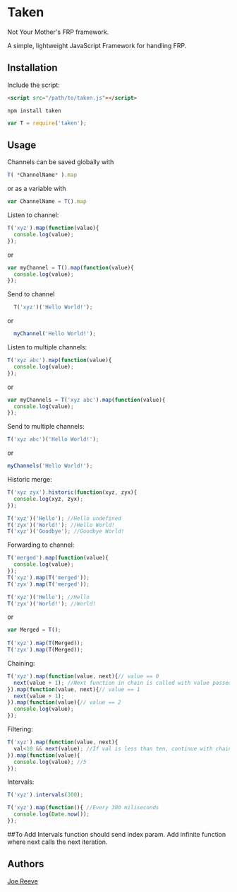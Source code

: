 # Taken
Not Your Mother's FRP framework.

A simple, lightweight JavaScript Framework for handling FRP.

## Installation

Include the script:

```html
<script src="/path/to/taken.js"></script>
```

```
npm install taken
```
```javascript
var T = require('taken');
```

## Usage

Channels can be saved globally with 
```javascript
T( *ChannelName* ).map
```
or as a variable with 
```javascript
var ChannelName = T().map
```


Listen to channel:

```javascript
T('xyz').map(function(value){
  console.log(value);
});
```
or
```javascript
var myChannel = T().map(function(value){
  console.log(value);
});
```

Send to channel

```javascript
  T('xyz')('Hello World!');
```
or
```javascript
  myChannel('Hello World!');
```

Listen to multiple channels:

```javascript
T('xyz abc').map(function(value){
  console.log(value);
});
```
or
```javascript
var myChannels = T('xyz abc').map(function(value){
  console.log(value);
});
```

Send to multiple channels:

```javascript
T('xyz abc')('Hello World!');
```
or
```javascript
myChannels('Hello World!');
```


Historic merge:

```javascript
T('xyz zyx').historic(function(xyz, zyx){
  console.log(xyz, zyx);
});

T('xyz')('Hello'); //Hello undefined
T('zyx')('World!'); //Hello World!
T('xyz')('Goodbye'); //Goodbye World!
```

Forwarding to channel:

```javascript
T('merged').map(function(value){
  console.log(value);
});
T('xyz').map(T('merged'));
T('zyx').map(T('merged'));

T('xyz')('Hello'); //Hello
T('zyx')('World!'); //World!
```
or
```javascript
var Merged = T();
  
T('xyz').map(T(Merged));
T('zyx').map(T(Merged));
```

Chaining:

```javascript
T('xyz').map(function(value, next){// value == 0
  next(value + 1); //Next function in chain is called with value passed to next
}).map(function(value, next){// value == 1
  next(value + 1);
}).map(function(value){// value == 2
  console.log(value);
});
```

Filtering:

```javascript
T('xyz').map(function(value, next){
  val<10 && next(value); //If val is less than ten, continue with chain.
}).map(function(value){
  console.log(value); //5
});
```

Intervals:

```javascript
T('xyz').intervals(300);

T('xyz').map(function(){ //Every 300 miliseconds
  console.log(Date.now());
});
```


##To Add
Intervals function should send index param.
Add infinite function where next calls the next iteration.


## Authors

[Joe Reeve](https://github.com/isnit0)
